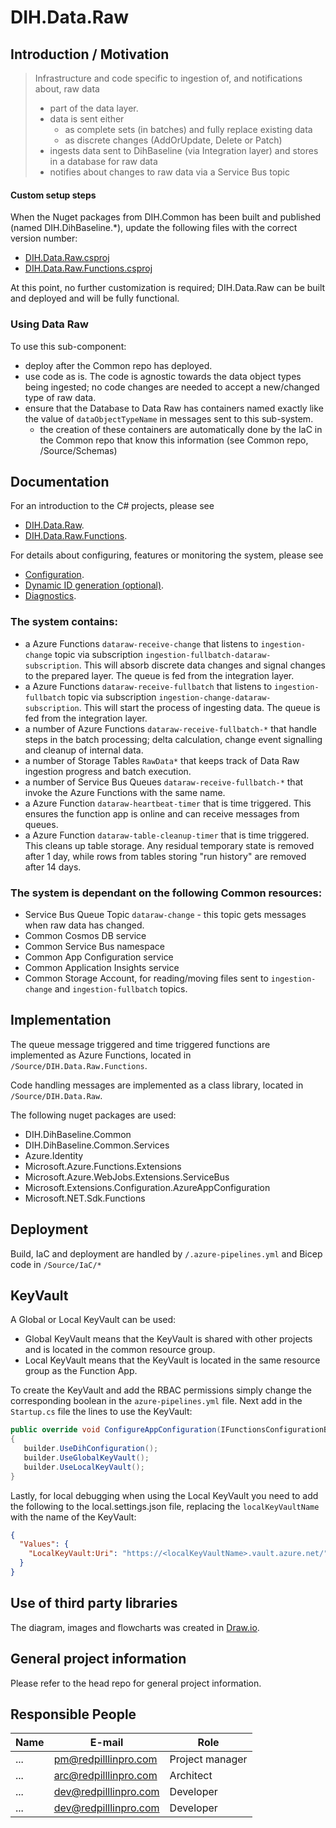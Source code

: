 # DIH.Data.Raw

## Introduction / Motivation

> Infrastructure and code specific to ingestion of, and notifications about, raw data 
> - part of the data layer.
> - data is sent either
>   - as complete sets (in batches) and fully replace existing data
>   - as discrete changes (AddOrUpdate, Delete or Patch)
> - ingests data sent to DihBaseline (via Integration layer) and stores in a database for raw data
> - notifies about changes to raw data via a Service Bus topic

#### Custom setup steps

When the Nuget packages from DIH.Common has been built and published (named DIH.DihBaseline.*), update the following files with the correct version number:
 - [DIH.Data.Raw.csproj](./Source/DIH.Data.Raw/DIH.Data.Raw.csproj)
 - [DIH.Data.Raw.Functions.csproj](./Source/DIH.Data.Raw.Functions/DIH.Data.Raw.Functions.csproj)

At this point, no further customization is required; DIH.Data.Raw can be built and deployed and will be fully functional.

### Using Data Raw

To use this sub-component:
- deploy after the Common repo has deployed.
- use code as is. The code is agnostic towards the data object types being ingested; no code changes are needed to accept a new/changed type of raw data.
- ensure that the Database to Data Raw has containers named exactly like the value of `dataObjectTypeName` in messages sent to this sub-system.
    - the creation of these containers are automatically done by the IaC in the Common repo that know this information (see Common repo, /Source/Schemas)

## Documentation

For an introduction to the C# projects, please see
- [DIH.Data.Raw](./Documentation/DIH.Data.Raw.md).
- [DIH.Data.Raw.Functions](./Documentation/DIH.Data.Raw.Functions.md).

For details about configuring, features or monitoring the system, please see
- [Configuration](./Documentation/Configuration.md).
- [Dynamic ID generation (optional)](./Documentation/Dynamic-ID-Generation.md).
- [Diagnostics](./Documentation/Diagnostics.md).

### The system contains:
- a Azure Functions `dataraw-receive-change` that listens to `ingestion-change` topic via subscription `ingestion-fullbatch-dataraw-subscription`. This will absorb discrete data changes and signal changes to the prepared layer. The queue is fed from the integration layer.
- a Azure Functions `dataraw-receive-fullbatch` that listens to `ingestion-fullbatch` topic via subscription `ingestion-change-dataraw-subscription`. This will start the process of ingesting data. The queue is fed from the integration layer.
- a number of Azure Functions `dataraw-receive-fullbatch-*` that handle steps in the batch processing; delta calculation, change event signalling and cleanup of internal data.
- a number of Storage Tables `RawData*` that keeps track of Data Raw ingestion progress and batch execution.
- a number of Service Bus Queues `dataraw-receive-fullbatch-*` that invoke the Azure Functions with the same name.
- a Azure Function `dataraw-heartbeat-timer` that is time triggered. This ensures the function app is online and can receive messages from queues.
- a Azure Function `dataraw-table-cleanup-timer` that is time triggered. This cleans up table storage. Any residual temporary state is removed after 1 day, while rows from tables storing "run history" are removed after 14 days.

### The system is dependant on the following Common resources:
- Service Bus Queue Topic `dataraw-change` - this topic gets messages when raw data has changed.
- Common Cosmos DB service
- Common Service Bus namespace
- Common App Configuration service
- Common Application Insights service
- Common Storage Account, for reading/moving files sent to `ingestion-change` and `ingestion-fullbatch` topics.

## Implementation

The queue message triggered and time triggered functions are implemented as Azure Functions, located in `/Source/DIH.Data.Raw.Functions`.

Code handling messages are implemented as a class library, located in `/Source/DIH.Data.Raw`.

The following nuget packages are used:
- DIH.DihBaseline.Common
- DIH.DihBaseline.Common.Services
- Azure.Identity
- Microsoft.Azure.Functions.Extensions
- Microsoft.Azure.WebJobs.Extensions.ServiceBus
- Microsoft.Extensions.Configuration.AzureAppConfiguration
- Microsoft.NET.Sdk.Functions

## Deployment

Build, IaC and deployment are handled by `/.azure-pipelines.yml` and Bicep code in `/Source/IaC/*`

## KeyVault
A Global or Local KeyVault can be used:
- Global KeyVault means that the KeyVault is shared with other projects and is located in the common resource group.
- Local KeyVault means that the KeyVault is located in the same resource group as the Function App.

To create the KeyVault and add the RBAC permissions simply change the corresponding boolean in the `azure-pipelines.yml` file.
Next add in the `Startup.cs` file the lines to use the KeyVault:

```csharp
public override void ConfigureAppConfiguration(IFunctionsConfigurationBuilder builder)
{
   builder.UseDihConfiguration();
   builder.UseGlobalKeyVault();
   builder.UseLocalKeyVault();
}
```

Lastly, for local debugging when using the Local KeyVault you need to add the following to the local.settings.json file, replacing the `localKeyVaultName` with the name of the KeyVault:

```json
{
  "Values": {
    "LocalKeyVault:Uri": "https://<localKeyVaultName>.vault.azure.net/"
  }
}
```

## Use of third party libraries
The diagram, images and flowcharts was created in [Draw.io](https://www.draw.io).

## General project information

Please refer to the head repo for general project information.

## Responsible People

| Name | E-mail | Role |
| ---- | ------ | ---- |
| ... | [pm@redpilllinpro.com](mailto:pm@redpilllinpro.com) | Project manager |
| ... | [arc@redpilllinpro.com](mailto:arc@redpilllinpro.com) | Architect |
| ... | [dev@redpilllinpro.com](mailto:dev@redpilllinpro.com) | Developer |
| ... | [dev@redpilllinpro.com](mailto:dev@redpilllinpro.com) | Developer |



